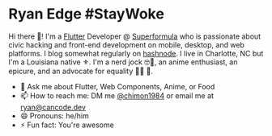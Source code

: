 # Ryan Edge #StayWoke

Hi there 👋! I'm a [Flutter] Developer @ [Superformula] who is passionate about civic hacking and front-end development on mobile, desktop, and web platforms.  I blog somewhat regularly on [hashnode].  I live in Charlotte, NC but I'm a Louisiana native ⚜️.  I'm a nerd jock 🤓🏃, an anime enthusiast, an epicure, and an advocate for equality ✊🏾 🦄.

- 💬 Ask me about Flutter, Web Components, Anime, or Food
- 📫 How to reach me: DM me [@chimon1984] or email me at ryan@cancode.dev
- 😄 Pronouns: he/him
- ⚡ Fun fact: You're awesome

[flutter]: flutter.dev
[superformula]: http://superformula.com
[@chimon1984]: https://twitter.com/chimon1984
[hashnode]: https://chimon.hashnode.dev

<!--
**chimon2000/chimon2000** is a ✨ _special_ ✨ repository because its `README.md` (this file) appears on your GitHub profile.

Here are some ideas to get you started:

- 🔭 I’m currently working on ...
- 🌱 I’m currently learning ...
- 👯 I’m looking to collaborate on ...
- 🤔 I’m looking for help with ...
- 💬 Ask me about ...
- 📫 How to reach me: ...
- 😄 Pronouns: ...
- ⚡ Fun fact: ...
-->
